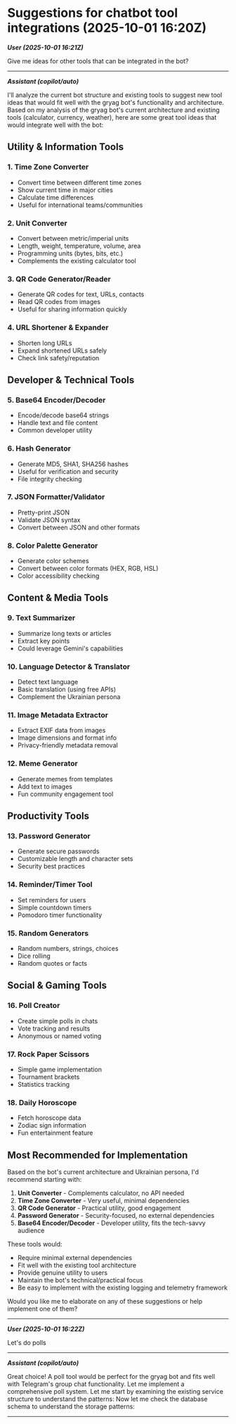 <!-- Generated by SpecStory -->

<!-- vscode Session fb7e36ab-282a-4433-b8d0-ef2fa4cf6158 (2025-10-01 16:20Z) -->

# Suggestions for chatbot tool integrations (2025-10-01 16:20Z)

_**User (2025-10-01 16:21Z)**_

Give me ideas for other tools that can be integrated in the bot?

---

_**Assistant (copilot/auto)**_

I'll analyze the current bot structure and existing tools to suggest new tool ideas that would fit well with the gryag bot's functionality and architecture. Based on my analysis of the gryag bot's current architecture and existing tools (calculator, currency, weather), here are some great tool ideas that would integrate well with the bot:

## **Utility & Information Tools**

### 1. **Time Zone Converter**
- Convert time between different time zones
- Show current time in major cities
- Calculate time differences
- Useful for international teams/communities

### 2. **Unit Converter**
- Convert between metric/imperial units
- Length, weight, temperature, volume, area
- Programming units (bytes, bits, etc.)
- Complements the existing calculator tool

### 3. **QR Code Generator/Reader**
- Generate QR codes for text, URLs, contacts
- Read QR codes from images
- Useful for sharing information quickly

### 4. **URL Shortener & Expander**
- Shorten long URLs
- Expand shortened URLs safely
- Check link safety/reputation

## **Developer & Technical Tools**

### 5. **Base64 Encoder/Decoder**
- Encode/decode base64 strings
- Handle text and file content
- Common developer utility

### 6. **Hash Generator**
- Generate MD5, SHA1, SHA256 hashes
- Useful for verification and security
- File integrity checking

### 7. **JSON Formatter/Validator**
- Pretty-print JSON
- Validate JSON syntax
- Convert between JSON and other formats

### 8. **Color Palette Generator**
- Generate color schemes
- Convert between color formats (HEX, RGB, HSL)
- Color accessibility checking

## **Content & Media Tools**

### 9. **Text Summarizer**
- Summarize long texts or articles
- Extract key points
- Could leverage Gemini's capabilities

### 10. **Language Detector & Translator**
- Detect text language
- Basic translation (using free APIs)
- Complement the Ukrainian persona

### 11. **Image Metadata Extractor**
- Extract EXIF data from images
- Image dimensions and format info
- Privacy-friendly metadata removal

### 12. **Meme Generator**
- Generate memes from templates
- Add text to images
- Fun community engagement tool

## **Productivity Tools**

### 13. **Password Generator**
- Generate secure passwords
- Customizable length and character sets
- Security best practices

### 14. **Reminder/Timer Tool**
- Set reminders for users
- Simple countdown timers
- Pomodoro timer functionality

### 15. **Random Generators**
- Random numbers, strings, choices
- Dice rolling
- Random quotes or facts

## **Social & Gaming Tools**

### 16. **Poll Creator**
- Create simple polls in chats
- Vote tracking and results
- Anonymous or named voting

### 17. **Rock Paper Scissors**
- Simple game implementation
- Tournament brackets
- Statistics tracking

### 18. **Daily Horoscope**
- Fetch horoscope data
- Zodiac sign information
- Fun entertainment feature

## **Most Recommended for Implementation**

Based on the bot's current architecture and Ukrainian persona, I'd recommend starting with:

1. **Unit Converter** - Complements calculator, no API needed
2. **Time Zone Converter** - Very useful, minimal dependencies
3. **QR Code Generator** - Practical utility, good engagement
4. **Password Generator** - Security-focused, no external dependencies
5. **Base64 Encoder/Decoder** - Developer utility, fits the tech-savvy audience

These tools would:
- Require minimal external dependencies
- Fit well with the existing tool architecture
- Provide genuine utility to users
- Maintain the bot's technical/practical focus
- Be easy to implement with the existing logging and telemetry framework

Would you like me to elaborate on any of these suggestions or help implement one of them?

---

_**User (2025-10-01 16:22Z)**_

Let's do polls

---

_**Assistant (copilot/auto)**_

Great choice! A poll tool would be perfect for the gryag bot and fits well with Telegram's group chat functionality. Let me implement a comprehensive poll system. Let me start by examining the existing service structure to understand the patterns: Now let me check the database schema to understand the storage patterns: 

---


